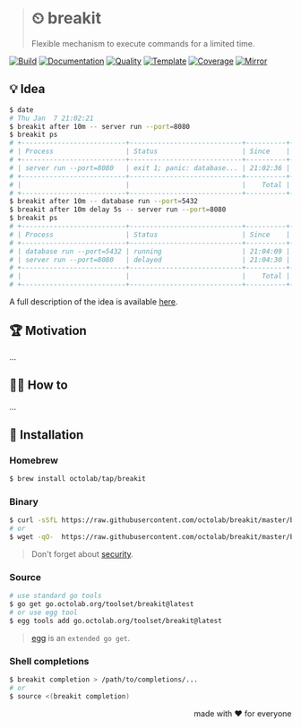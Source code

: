> # ⏲ breakit
>
> Flexible mechanism to execute commands for a limited time.

[![Build][build.icon]][build.page]
[![Documentation][docs.icon]][docs.page]
[![Quality][quality.icon]][quality.page]
[![Template][template.icon]][template.page]
[![Coverage][coverage.icon]][coverage.page]
[![Mirror][mirror.icon]][mirror.page]

## 💡 Idea

```bash
$ date
# Thu Jan  7 21:02:21
$ breakit after 10m -- server run --port=8080
$ breakit ps
# +--------------------------+----------------------------+----------+----------+
# | Process                  | Status                     | Since    | Until    |
# +--------------------------+----------------------------+----------+----------+
# | server run --port=8080   | exit 1; panic: database... | 21:02:36 | -        |
# +--------------------------+----------------------------+----------+----------+
# |                          |                            |    Total |        1 |
# +--------------------------+----------------------------+----------+----------+
$ breakit after 10m -- database run --port=5432
$ breakit after 10m delay 5s -- server run --port=8080
$ breakit ps
# +--------------------------+----------------------------+----------+----------+
# | Process                  | Status                     | Since    | Until    |
# +--------------------------+----------------------------+----------+----------+
# | database run --port=5432 | running                    | 21:04:09 | 21:14:09 |
# | server run --port=8080   | delayed                    | 21:04:30 | 21:14:25 |
# +--------------------------+----------------------------+----------+----------+
# |                          |                            |    Total |        2 |
# +--------------------------+----------------------------+----------+----------+
```

A full description of the idea is available [here][design.page].

## 🏆 Motivation

...

## 🤼‍♂️ How to

...

## 🧩 Installation

### Homebrew

```bash
$ brew install octolab/tap/breakit
```

### Binary

```bash
$ curl -sSfL https://raw.githubusercontent.com/octolab/breakit/master/bin/install | sh
# or
$ wget -qO-  https://raw.githubusercontent.com/octolab/breakit/master/bin/install | sh
```

> Don't forget about [security](https://www.idontplaydarts.com/2016/04/detecting-curl-pipe-bash-server-side/).

### Source

```bash
# use standard go tools
$ go get go.octolab.org/toolset/breakit@latest
# or use egg tool
$ egg tools add go.octolab.org/toolset/breakit@latest
```

> [egg][] is an `extended go get`.

### Shell completions

```bash
$ breakit completion > /path/to/completions/...
# or
$ source <(breakit completion)
```

<p align="right">made with ❤️ for everyone</p>

[awesome.icon]:     https://awesome.re/mentioned-badge.svg
[build.page]:       https://travis-ci.com/octolab/breakit
[build.icon]:       https://travis-ci.com/octolab/breakit.svg?branch=master
[coverage.page]:    https://codeclimate.com/github/octolab/breakit/test_coverage
[coverage.icon]:    https://api.codeclimate.com/v1/badges/c570179a9335c747e77c/test_coverage
[design.page]:      https://www.notion.so/33715348cc114ea79dd350a25d16e0b0?r=0b753cbf767346f5a6fd51194829a2f3
[docs.page]:        https://pkg.go.dev/go.octolab.org/toolset/breakit
[docs.icon]:        https://img.shields.io/badge/docs-pkg.go.dev-blue
[mirror.page]:      https://bitbucket.org/kamilsk/breakit
[mirror.icon]:      https://img.shields.io/badge/mirror-bitbucket-blue
[promo.page]:       https://github.com/octolab/breakit
[quality.page]:     https://goreportcard.com/report/go.octolab.org/toolset/breakit
[quality.icon]:     https://goreportcard.com/badge/go.octolab.org/toolset/breakit
[template.page]:    https://github.com/octomation/go-tool
[template.icon]:    https://img.shields.io/badge/template-go--tool-blue

[_]:                https://img.shields.io/sourcegraph/rrc/go.octolab.org/toolset/breakit
[egg]:              https://github.com/kamilsk/egg
